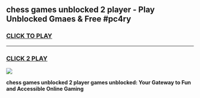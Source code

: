 
## chess games unblocked 2 player - Play Unblocked Gmaes & Free #pc4ry
<h3>
<a href="https://premium.freeplayer.one?title=chess_games_unblocked_2_player&ref=01M">CLICK TO PLAY</a></h3>
<hr>

<h3>
<a href="https://premium.freeplayer.one?title=chess_games_unblocked_2_player&ref=01M">CLICK 2 PLAY</a>
  
</h3>

<a href="https://premium.freeplayer.one?title=chess_games_unblocked_2_player&ref=01M"><img src="https://clearcache.store/games.png"></a>


**chess games unblocked 2 player games unblocked: Your Gateway to Fun and Accessible Online Gaming**
